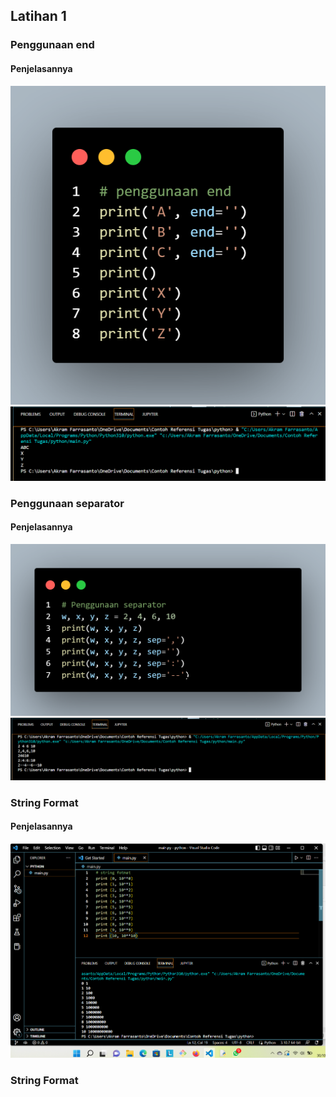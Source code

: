 ## Latihan 1

### Penggunaan end

#### Penjelasannya
![gambar](gambar/gambar2.png)
![gambar](gambar/gambar2(a).png)

### Penggunaan separator

#### Penjelasannya
![gambar](gambar/gambar3.png)
![gambar](gambar/gambar3(a).png)

### String Format

#### Penjelasannya
![gambar](gambar/gambar1.png)
### String Format
